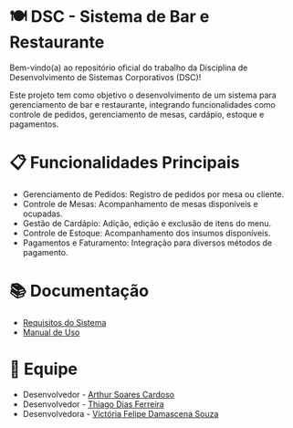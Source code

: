 # 🍽️ DSC - Sistema de Bar e Restaurante
Bem-vindo(a) ao repositório oficial do trabalho da Disciplina de Desenvolvimento de Sistemas Corporativos (DSC)!

Este projeto tem como objetivo o desenvolvimento de um sistema para gerenciamento de bar e restaurante, integrando funcionalidades como controle de pedidos, gerenciamento de mesas, cardápio, estoque e pagamentos.

# 📋 Funcionalidades Principais
- Gerenciamento de Pedidos: Registro de pedidos por mesa ou cliente.
- Controle de Mesas: Acompanhamento de mesas disponíveis e ocupadas.
- Gestão de Cardápio: Adição, edição e exclusão de itens do menu.
- Controle de Estoque: Acompanhamento dos insumos disponíveis.
- Pagamentos e Faturamento: Integração para diversos métodos de pagamento.

# 📚 Documentação
- [Requisitos do Sistema](https://github.com/victoriafe/DSCNovo/blob/main/Documenta%C3%A7%C3%A3o%20de%20Requisitos.pdf)
- [Manual de Uso](INSTALL.md)

# 👥 Equipe
- Desenvolvedor - [Arthur Soares Cardoso](https://github.com/Arthur-Sooares)
- Desenvolvedor - [Thiago Dias Ferreira](https://github.com/thiago9852)
- Desenvolvedora - [Victória Felipe Damascena Souza](https://github.com/victoriafe)
